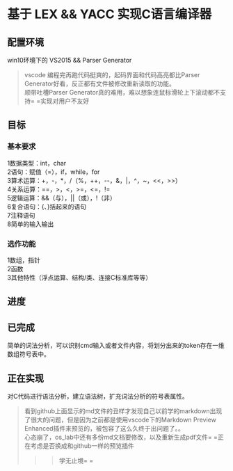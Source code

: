 基于 LEX && YACC 实现C语言编译器 
====
## 配置环境<br>
win10环境下的 VS2015 && Parser Generator
>vscode 编程完再跑代码挺爽的，起码界面和代码高亮都比Parser Generator好看，反正都有文件被修改重新读取的功能。<br>
顺带吐槽Parser Generator真的难用，难以想象连鼠标滑轮上下滚动都不支持= =实现对用户不友好<br>

## 目标<br>
### 基本要求<br>
1数据类型：int，char<br>
2语句：赋值（=），if，while，for<br>
3算术运算：+，-，*，/（%，++，--，&，|，^，~，<<，>>）<br>
4关系运算：==，>，<，>=，<=，!=<br>
5逻辑运算：&&（与），||（或），!（非）<br>
6复合语句：{、}括起来的语句<br>
7注释语句<br>
8简单的输入输出<br>
### 选作功能<br>
1数组，指针<br>
2函数<br>
3其他特性（浮点运算、结构/类、连接C标准库等等）<br>
## 进度<br>
## 已完成<br>
简单的词法分析，可以识别cmd输入或者文件内容，将划分出来的token存在一维数组符号表中。<br>
## 正在实现<br>
对C代码进行语法分析，建立语法树，扩充词法分析的符号表属性。<br>

>看到github上面显示的md文件的丑样才发现自己以前学的markdown出现了很大的问题，但是因为之前都是使用vscode下的Markdown Preview Enhanced插件来预览的，被包容了这么久终于出问题了。。<br>
心态崩了，os_lab中还有多份md文档要修改，以及重新生成pdf文件= =正在考虑是否换成和github一样的预览插件<br>
>>>学无止境= =